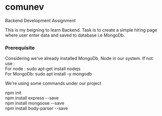 # comunev
Backend Development Assignment

This is my beigning to learn Backend. Task is to create a simple hiring page where user enter data and saved to database i.e MongoDb.

<h3>Prerequisite</h3>

Considering we've already installed MongoDb, Node in our system. If not use :
<br>For node : sudo apt-get install nodejs <br>
For MongoDb: sudo apt install -y mongodb <br>

<p>We're using some commands under our project</p>

npm init <br>
npm install express --save <br>
npm install mongoose --save <br>
npm install body-parser --save <br>



